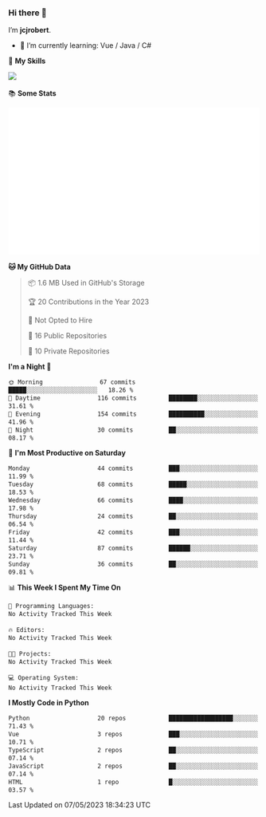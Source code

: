 ### Hi there 👋

I’m **jcjrobert**.

- 🌱 I’m currently learning: Vue / Java / C#

🌟 **My Skills**

![](https://img.shields.io/badge/-Python-3e74a2?style=flat-square&logo=Python&logoColor=fff)

📚 **Some Stats**

![](https://github.com/jcjrobert/github-stats/blob/master/generated/overview.svg)

<!--START_SECTION:waka-->
**🐱 My GitHub Data** 

> 📦 1.6 MB Used in GitHub's Storage 
 > 
> 🏆 20 Contributions in the Year 2023
 > 
> 🚫 Not Opted to Hire
 > 
> 📜 16 Public Repositories 
 > 
> 🔑 10 Private Repositories 
 > 
**I'm a Night 🦉** 

```text
🌞 Morning                67 commits          █████░░░░░░░░░░░░░░░░░░░░   18.26 % 
🌆 Daytime                116 commits         ████████░░░░░░░░░░░░░░░░░   31.61 % 
🌃 Evening                154 commits         ██████████░░░░░░░░░░░░░░░   41.96 % 
🌙 Night                  30 commits          ██░░░░░░░░░░░░░░░░░░░░░░░   08.17 % 
```
📅 **I'm Most Productive on Saturday** 

```text
Monday                   44 commits          ███░░░░░░░░░░░░░░░░░░░░░░   11.99 % 
Tuesday                  68 commits          █████░░░░░░░░░░░░░░░░░░░░   18.53 % 
Wednesday                66 commits          ████░░░░░░░░░░░░░░░░░░░░░   17.98 % 
Thursday                 24 commits          ██░░░░░░░░░░░░░░░░░░░░░░░   06.54 % 
Friday                   42 commits          ███░░░░░░░░░░░░░░░░░░░░░░   11.44 % 
Saturday                 87 commits          ██████░░░░░░░░░░░░░░░░░░░   23.71 % 
Sunday                   36 commits          ██░░░░░░░░░░░░░░░░░░░░░░░   09.81 % 
```


📊 **This Week I Spent My Time On** 

```text
💬 Programming Languages: 
No Activity Tracked This Week

🔥 Editors: 
No Activity Tracked This Week

🐱‍💻 Projects: 
No Activity Tracked This Week

💻 Operating System: 
No Activity Tracked This Week
```

**I Mostly Code in Python** 

```text
Python                   20 repos            ██████████████████░░░░░░░   71.43 % 
Vue                      3 repos             ███░░░░░░░░░░░░░░░░░░░░░░   10.71 % 
TypeScript               2 repos             ██░░░░░░░░░░░░░░░░░░░░░░░   07.14 % 
JavaScript               2 repos             ██░░░░░░░░░░░░░░░░░░░░░░░   07.14 % 
HTML                     1 repo              █░░░░░░░░░░░░░░░░░░░░░░░░   03.57 % 
```




 Last Updated on 07/05/2023 18:34:23 UTC
<!--END_SECTION:waka-->
